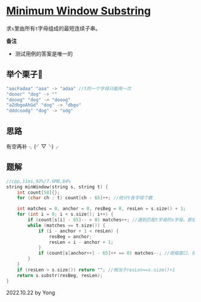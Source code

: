 # [Minimum Window Substring](https://leetcode.com/problems/minimum-window-substring/)

求`s`里由所有`t`字母组成的最短连续子串。

**备注**

- 测试用例的答案是唯一的

## 举个栗子🌰
```java
"aacFadaa" "aaa" -> "adaa" //t的一个字母只能用一次
"dooor" "dog" -> ""
"dooog" "dog" -> "dooog"
"aZdbgoAhGd" "dog" -> "dbgo"
"dddcoodg" "dog" -> "odg"
```

## 思路

有空再补 ╮(╯▽╰)╭

## 题解
```cpp
//cpp,11ms,92%/7.6MB,84%
string minWindow(string s, string t) {
    int count[58]{};
    for (char ch : t) count[ch - 65]++; //统计t各字母个数

    int matches = 0, anchor = 0, resBeg = 0, resLen = s.size() + 1;
    for (int i = 0; i < s.size(); i++) {
        if (count[s[i] - 65]-- > 0) matches++; //遇到匹配t字母的s字母。即使遇到无关字母也减计数，反正计数>0才加matches
        while (matches == t.size()) {
            if (i - anchor + 1 < resLen) {
                resBeg = anchor;
                resLen = i - anchor + 1;
            }
            if (count[s[anchor++] - 65]++ == 0) matches--; //收缩窗口，排除窗口左边的字母并恢复它的统计个数。这里只有t字母会使matches--，因为无关字母在++前计数不会为0
        }
    }
    if (resLen > s.size()) return ""; //相当于resLen==s.size()+1
    return s.substr(resBeg, resLen);
}
```

2022.10.22 by Yong